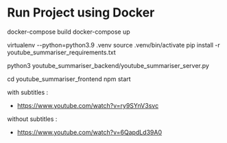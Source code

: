 # Run Project using Docker
docker-compose build
docker-compose up


<!-- Set local Virtual Environment -->
virtualenv --python=python3.9 .venv
source .venv/bin/activate
pip install  -r youtube_summariser_requirements.txt

<!-- Start Backend Server -->
python3 youtube_summariser_backend/youtube_summariser_server.py


<!-- Start Frontend Server -->
cd youtube_summariser_frontend
npm start


<!-- Inputs to try -->
with subtitles : 
- https://www.youtube.com/watch?v=ry9SYnV3svc

without subtitles :
- https://www.youtube.com/watch?v=6QapdLd39A0